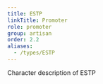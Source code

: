 ```yaml
---
title: ESTP
linkTitle: Promoter
role: promoter
group: artisan
order: 2.2
aliases:
  - /types/ESTP
---
```

Character description of ESTP